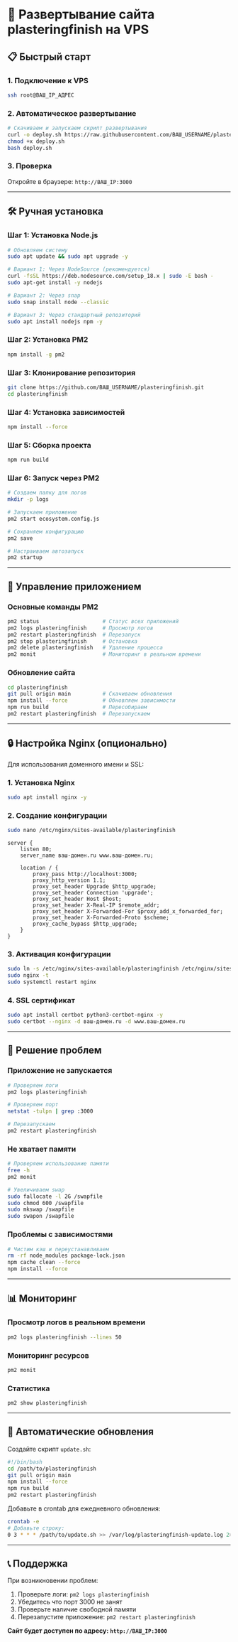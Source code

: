 # 🚀 Развертывание сайта plasteringfinish на VPS

## 📋 Быстрый старт

### 1. Подключение к VPS
```bash
ssh root@ВАШ_IP_АДРЕС
```

### 2. Автоматическое развертывание
```bash
# Скачиваем и запускаем скрипт развертывания
curl -o deploy.sh https://raw.githubusercontent.com/ВАШ_USERNAME/plasteringfinish/main/deploy.sh
chmod +x deploy.sh
bash deploy.sh
```

### 3. Проверка
Откройте в браузере: `http://ВАШ_IP:3000`

---

## 🛠 Ручная установка

### Шаг 1: Установка Node.js
```bash
# Обновляем систему
sudo apt update && sudo apt upgrade -y

# Вариант 1: Через NodeSource (рекомендуется)
curl -fsSL https://deb.nodesource.com/setup_18.x | sudo -E bash -
sudo apt-get install -y nodejs

# Вариант 2: Через snap
sudo snap install node --classic

# Вариант 3: Через стандартный репозиторий
sudo apt install nodejs npm -y
```

### Шаг 2: Установка PM2
```bash
npm install -g pm2
```

### Шаг 3: Клонирование репозитория
```bash
git clone https://github.com/ВАШ_USERNAME/plasteringfinish.git
cd plasteringfinish
```

### Шаг 4: Установка зависимостей
```bash
npm install --force
```

### Шаг 5: Сборка проекта
```bash
npm run build
```

### Шаг 6: Запуск через PM2
```bash
# Создаем папку для логов
mkdir -p logs

# Запускаем приложение
pm2 start ecosystem.config.js

# Сохраняем конфигурацию
pm2 save

# Настраиваем автозапуск
pm2 startup
```

---

## 🔧 Управление приложением

### Основные команды PM2
```bash
pm2 status                    # Статус всех приложений
pm2 logs plasteringfinish     # Просмотр логов
pm2 restart plasteringfinish  # Перезапуск
pm2 stop plasteringfinish     # Остановка
pm2 delete plasteringfinish   # Удаление процесса
pm2 monit                     # Мониторинг в реальном времени
```

### Обновление сайта
```bash
cd plasteringfinish
git pull origin main          # Скачиваем обновления
npm install --force           # Обновляем зависимости  
npm run build                 # Пересобираем
pm2 restart plasteringfinish  # Перезапускаем
```

---

## 🔒 Настройка Nginx (опционально)

Для использования доменного имени и SSL:

### 1. Установка Nginx
```bash
sudo apt install nginx -y
```

### 2. Создание конфигурации
```bash
sudo nano /etc/nginx/sites-available/plasteringfinish
```

```nginx
server {
    listen 80;
    server_name ваш-домен.ru www.ваш-домен.ru;

    location / {
        proxy_pass http://localhost:3000;
        proxy_http_version 1.1;
        proxy_set_header Upgrade $http_upgrade;
        proxy_set_header Connection 'upgrade';
        proxy_set_header Host $host;
        proxy_set_header X-Real-IP $remote_addr;
        proxy_set_header X-Forwarded-For $proxy_add_x_forwarded_for;
        proxy_set_header X-Forwarded-Proto $scheme;
        proxy_cache_bypass $http_upgrade;
    }
}
```

### 3. Активация конфигурации
```bash
sudo ln -s /etc/nginx/sites-available/plasteringfinish /etc/nginx/sites-enabled/
sudo nginx -t
sudo systemctl restart nginx
```

### 4. SSL сертификат
```bash
sudo apt install certbot python3-certbot-nginx -y
sudo certbot --nginx -d ваш-домен.ru -d www.ваш-домен.ru
```

---

## 🔧 Решение проблем

### Приложение не запускается
```bash
# Проверяем логи
pm2 logs plasteringfinish

# Проверяем порт
netstat -tulpn | grep :3000

# Перезапускаем
pm2 restart plasteringfinish
```

### Не хватает памяти
```bash
# Проверяем использование памяти
free -h
pm2 monit

# Увеличиваем swap
sudo fallocate -l 2G /swapfile
sudo chmod 600 /swapfile
sudo mkswap /swapfile
sudo swapon /swapfile
```

### Проблемы с зависимостями
```bash
# Чистим кэш и переустанавливаем
rm -rf node_modules package-lock.json
npm cache clean --force
npm install --force
```

---

## 📊 Мониторинг

### Просмотр логов в реальном времени
```bash
pm2 logs plasteringfinish --lines 50
```

### Мониторинг ресурсов
```bash
pm2 monit
```

### Статистика
```bash
pm2 show plasteringfinish
```

---

## 🔄 Автоматические обновления

Создайте скрипт `update.sh`:
```bash
#!/bin/bash
cd /path/to/plasteringfinish
git pull origin main
npm install --force
npm run build
pm2 restart plasteringfinish
```

Добавьте в crontab для ежедневного обновления:
```bash
crontab -e
# Добавьте строку:
0 3 * * * /path/to/update.sh >> /var/log/plasteringfinish-update.log 2>&1
```

---

## 📞 Поддержка

При возникновении проблем:
1. Проверьте логи: `pm2 logs plasteringfinish`
2. Убедитесь что порт 3000 не занят
3. Проверьте наличие свободной памяти
4. Перезапустите приложение: `pm2 restart plasteringfinish`

**Сайт будет доступен по адресу: `http://ВАШ_IP:3000`** 